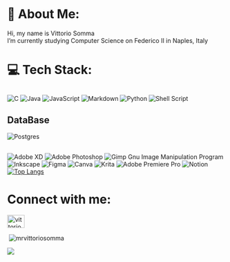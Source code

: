 # 💫 About Me:
Hi, my name is Vittorio Somma<br>I’m currently studying Computer Science on Federico II in Naples, Italy<br>


# 💻 Tech Stack:
## 
![C](https://img.shields.io/badge/c-%2300599C.svg?style=for-the-badge&logo=c&logoColor=white) ![Java](https://img.shields.io/badge/java-%23ED8B00.svg?style=for-the-badge&logo=java&logoColor=white) ![JavaScript](https://img.shields.io/badge/javascript-%23323330.svg?style=for-the-badge&logo=javascript&logoColor=%23F7DF1E) ![Markdown](https://img.shields.io/badge/markdown-%23000000.svg?style=for-the-badge&logo=markdown&logoColor=white) ![Python](https://img.shields.io/badge/python-3670A0?style=for-the-badge&logo=python&logoColor=ffdd54) ![Shell Script](https://img.shields.io/badge/shell_script-%23121011.svg?style=for-the-badge&logo=gnu-bash&logoColor=white)  

## DataBase
![Postgres](https://img.shields.io/badge/postgres-%23316192.svg?style=for-the-badge&logo=postgresql&logoColor=white)
## 
![Adobe XD](https://img.shields.io/badge/Adobe%20XD-470137?style=for-the-badge&logo=Adobe%20XD&logoColor=#FF61F6) ![Adobe Photoshop](https://img.shields.io/badge/adobephotoshop-%2331A8FF.svg?style=for-the-badge&logo=adobephotoshop&logoColor=white) ![Gimp Gnu Image Manipulation Program](https://img.shields.io/badge/Gimp-657D8B?style=for-the-badge&logo=gimp&logoColor=FFFFFF) ![Inkscape](https://img.shields.io/badge/Inkscape-e0e0e0?style=for-the-badge&logo=inkscape&logoColor=080A13) 	![Figma](https://img.shields.io/badge/figma-%23F24E1E.svg?style=for-the-badge&logo=figma&logoColor=white) ![Canva](https://img.shields.io/badge/Canva-%2300C4CC.svg?style=for-the-badge&logo=Canva&logoColor=white) ![Krita](https://img.shields.io/badge/Krita-203759?style=for-the-badge&logo=krita&logoColor=EEF37B) ![Adobe Premiere Pro](https://img.shields.io/badge/Adobe%20Premiere%20Pro-9999FF.svg?style=for-the-badge&logo=Adobe%20Premiere%20Pro&logoColor=white) ![Notion](https://img.shields.io/badge/Notion-%23000000.svg?style=for-the-badge&logo=notion&logoColor=white)
[![Top Langs](https://github-readme-stats.vercel.app/api/top-langs/?username=mrvittoriosomma&layout=donut)](https://github.com/anuraghazra/github-readme-stats)

# Connect with me:
<p align="left">
<a href="https://linkedin.com/in/vittoriosomma" target="blank"><img align="center" src="https://raw.githubusercontent.com/rahuldkjain/github-profile-readme-generator/master/src/images/icons/Social/linked-in-alt.svg" alt="vittoriosomma" height="30" width="40" /></a>
</p>

<p>&nbsp;<img align="center" src="https://github-readme-stats.vercel.app/api?username=mrvittoriosomma&show_icons=true&theme=tokyonight&locale=en" alt="mrvittoriosomma" /></p>

[![](https://visitcount.itsvg.in/api?id=mrvittoriosomma&icon=5&color=0)](https://visitcount.itsvg.in)
